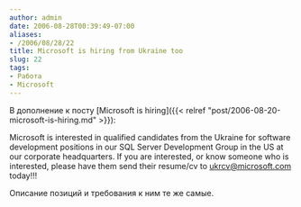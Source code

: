 ```yaml
---
author: admin
date: 2006-08-28T00:39:49-07:00
aliases:
- /2006/08/28/22
title: Microsoft is hiring from Ukraine too
slug: 22
tags:
- Работа
- Microsoft
---
```


В дополнение к посту [Microsoft is hiring]({{< relref "post/2006-08-20-microsoft-is-hiring.md" >}}):

Microsoft is interested in qualified candidates from the Ukraine for software development positions in our SQL Server Development Group in the US at our corporate headquarters. If you are interested, or know someone who is interested, please have them send their resume/cv to [ukrcv@microsoft.com](mailto:ukrcv@microsoft.com) today!!!

Описание позиций и требования к ним те же самые.
